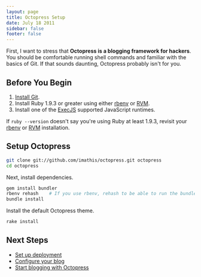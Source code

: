 ```yaml
---
layout: page
title: Octopress Setup
date: July 18 2011
sidebar: false
footer: false
---
```


First, I want to stress that **Octopress is a blogging framework for hackers**.
You should be comfortable running shell commands and familiar with the basics of Git.
If that sounds daunting, Octopress probably isn't for you.

## Before You Begin

1. [Install Git](http://git-scm.com/).
2. Install Ruby 1.9.3 or greater using either [rbenv](/docs/setup/rbenv) or [RVM](/docs/setup/rvm).
3. Install one of the [ExecJS](https://github.com/sstephenson/execjs) supported JavaScript runtimes.

If `ruby --version` doesn't say you're using Ruby at least 1.9.3, revisit your [rbenv](/docs/setup/rbenv) or [RVM](/docs/setup/rvm) installation.

## Setup Octopress

```sh
git clone git://github.com/imathis/octopress.git octopress
cd octopress
```

Next, install dependencies.

```sh
gem install bundler
rbenv rehash    # If you use rbenv, rehash to be able to run the bundle command
bundle install
```

Install the default Octopress theme.

``` sh
rake install
```

## Next Steps

- [Set up deployment](/docs/deploying)
- [Configure your blog](/docs/configuring)
- [Start blogging with Octopress](/docs/blogging)
